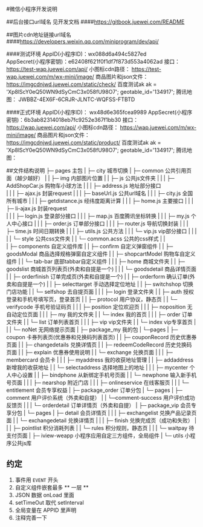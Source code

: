 #微信小程序开发说明

##后台接口url域名
见开发文档
####https://gitbook.juewei.com/README


##图片cdn地址链接url域名
####https://developers.weixin.qq.com/miniprogram/dev/api/

####测试环境
    AppID(小程序ID)：wx088d6a494c5827ed  
    AppSecret(小程序密钥)：e62408f621f0f1df7f873d553a4062ad
    接口：             https://test-wap.juewei.com/api/
    小图标cdn路径：     https://test-wap.juewei.com/m/wx-mini/image/
    商品图片和json文件：https://imgcdnjwd.juewei.com/static/check/
    百度测试ak         ak = 'Xp8lScY0eQ50WN9dSyCmC3x058fU98O7'; geotable_id='134917';
    腾讯地图：         JWBBZ-4EX6F-6CRJR-JLNTC-WQFSS-FTBTD

 
####正式环境
    AppID(小程序ID)：   wx48d6e365fcea9989
    AppSecret(小程序密钥)：6b3ab82314018eb7fc9252e367f1bb30
    接口：              https://wap.juewei.com/api/
    小图标cdn路径：      https://wap.juewei.com/m/wx-mini/image/
    商品图片和json文件： https://imgcdnjwd.juewei.com/static/product/
    百度测试ak          ak = 'Xp8lScY0eQ50WN9dSyCmC3x058fU98O7'; geotable_id='134917';
    腾讯地图：          

##文件结构说明
├─ pages    主包
|   ├─ city    城市切换
|   ├─ common    公共引用页面（越少越好）
|   |     ├─ img     内部图片位置
|   |     ├─ js      公共js文件夹
|   |     |   ├─ AddShopCar.js  购物车小球方法
|   |     |   ├─ address.js   地址部分接口  
|   |     |   ├─ ajax.js   封装request
|   |     |   ├─ baseUrl.js  公共url域名
|   |     |   ├─ city.js   全国所有城市 
|   |     |   ├─ getdistance.js  经纬度距离计算
|   |     |   ├─ home.js  主要接口
|   |     |   ├─ li-ajax.js 封装request   
|   |     |   ├─ login.js 登录部分接口
|   |     |   ├─ map.js 百度腾讯坐标转换
|   |     |   ├─ my.js 个人中心接口
|   |     |   ├─ order.js 订单部分接口
|   |     |   ├─ router.js 导航切换封装
|   |     |   ├─ time.js 时间日期转换
|   |     |   ├─ utils.js 公共方法
|   |     |   └─ vip.js  vip部分接口
|   |     |    
|   |     └─ style   公共css文件夹
|   |          └─  common.acss  公共的css样式
|   |              
|   ├─ components  自定义组件库
|   |     ├─ confirm  自定义弹窗组件
|   |     ├─ goodsModal  商品选择规格弹窗自定义组件
|   |     ├─ shopcartModel 购物车自定义组件
|   |     └─ tab-bar 底部tabbar自定义组件
|   |
|   ├─ home 商城文件夹
|   |    ├─ goodslist  商城首页列表页(外卖和自提是一个)
|   |    |       └─ goodsdetail 商品详情页面
|   |    ├─ orderfinish 订单完成页(外卖和自提是一个)
|   |    ├─ orderform  确认订单(外卖和自提是一个)
|   |    ├─ selecttarget 手动选择定位地址
|   |    ├─ switchshop  切换门店功能
|   |    └─ selfshop 去自提页面
|   |
|   ├─ login   登录文件夹
|   |    ├─ auth 授权登录和手机号填写页，登录首页
|   |    ├─ protocol 用户协议，静态页
|   |    └─ verifycode 手机号验证码页
|   |
|   ├─ position 定位欢迎页
|   |
|   ├─ noposition 无自动定位页面
|   |
|   ├─ my     我的文件夹
|   |   └─ index  我的首页
|   |
|   ├─ order    订单文件夹
|   |    └─ list 订单列表首页
|   |
|   ├─ vip   vip文件夹
|   |   └─ index vip专享首页
|   |
|   └─ noNet 无网络提示页面
|
├─ package_my   我的包
|  └─pages
|      ├─ coupon 卡券列表页(优惠券和兑换码列表首页)
|      |    ├─ couponRecord 历史优惠券页面
|      |    ├─ changedetails 兑换详情页
|      |    ├─ redeemCodeRecord 历史兑换码页面
|      |    ├─ explain  优惠券使用说明
|      |    └─ exchange 兑换页面
|      |
|      ├─ membercard 会员卡
|      |
|      ├─ myaddress 我的收获地址管理
|      |     ├─ addaddress 新增我的收获地址
|      |     └─ selectaddress 选择地图上的地址
|      |
|      ├─ mycenter 个人中心设置
|      |     ├─ bindphone 从新绑定手机号页面
|      |     └─ newphone  输入新手机号页面
|      |
|      ├─ nearshop 附近门店
|      |
|      ├─ onlineservice 在线客服页
|      |
|      └─ entitlement 会员专享权益
|
├─ package_order  订单分包
|     └─ pages
|          ├─ comment  用户评价系统（外卖和自提）
|          |    └─comment-success  用户评价成功反馈页
|          |
|          └─ orderdetail  订单详情页（外卖和自提）
|
├─ package_vip 会员专享分包
|    └─ pages
|         ├─ detail  会员详情页
|         |
|         ├─ exchangelist  兑换产品记录页面
|         |      └─ exchangedetail  兑换详情页
|         |
|         ├─ finish 兑换完成页（成功和失败）
|         |
|         ├─ pointlist 积分消耗列表
|         |      └─ rules  积分规则，静态页
|         |
|         └─ waitpay 待支付页面
|
├─ iview-weapp 小程序应用自定三方组件，全局组件
|
└─ utils 小程序公共js库

## 约定
1. 事件用 `EVENT` 开头
2. 自定义组件嵌套最多 ** 一层 **
3. JSON 数据 onLoad 里面
4. setTimeOut 取代 setInterval
5. 全局变量在 APPID 里声明
6. 注释完善一下
